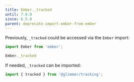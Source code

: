 ```yaml
---
title: Ember._tracked
until: 7.0.0
since: 6.5.0
parent: deprecate-import-ember-from-ember
---
```



Previously, `_tracked` could be accessed via the `Ember` import:
```js
import Ember from 'ember';

Ember._tracked
```

If needed, `_tracked` can be imported:
```js
import { tracked } from '@glimmer/tracking';
```
